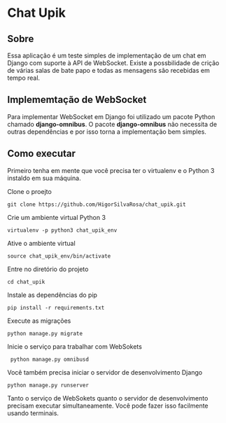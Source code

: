 # Chat Upik

## Sobre
Essa aplicação é um teste simples de implementação de um chat em Django com suporte à API de WebSocket.
Existe a possbilidade de crição de várias salas de bate papo e todas as mensagens são recebidas em tempo real.

## Implememtação de WebSocket

Para implementar WebSocket em Django foi utilizado um pacote Python chamado **django-omnibus**. O pacote **django-omnibus** não necessita de outras dependências e por isso torna a implementação bem simples.

## Como executar
Primeiro tenha em mente que você precisa ter o virtualenv e o Python 3 instaldo em sua máquina.

Clone o proejto

    git clone https://github.com/HigorSilvaRosa/chat_upik.git

Crie um ambiente virtual Python 3

    virtualenv -p python3 chat_upik_env

Ative o ambiente virtual

    source chat_upik_env/bin/activate

Entre no diretório do projeto

    cd chat_upik

Instale as dependências do pip

    pip install -r requirements.txt
    
Execute as migrações

    python manage.py migrate

Inicie o serviço para trabalhar com WebSokets

     python manage.py omnibusd

Você também precisa iniciar o servidor de desenvolvimento Django

    python manage.py runserver
    
Tanto o serviço de WebSokets quanto o servidor de desenvolvimento precisam executar simultaneamente. Você pode fazer isso facilmente usando terminais.
